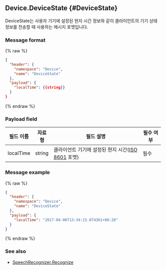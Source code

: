 ## Device.DeviceState {#DeviceState}
DeviceState는 사용자 기기에 설정된 현지 시간 정보와 같이 클라이언트의 기기 상태 정보를 전송할 때 사용하는 메시지 포맷입니다.

### Message format
{% raw %}
```json
{
  "header": {
    "namespace": "Device",
    "name": "DeviceState"
  },
  "payload": {
    "localTime": {{string}}
  }
}
```
{% endraw %}

### Payload field

| 필드 이름       | 자료형    | 필드 설명                     | 필수 여부 |
|---------------|---------|-----------------------------|---------|
| localTime     | string  | 클라이언트 기기에 설정된 현지 시간([ISO 8601](https://en.wikipedia.org/wiki/ISO_8601) 포맷) | 필수 |


### Message example
{% raw %}
```json
{
  "header": {
    "namespace": "Device",
    "name": "DeviceState"
  },
  "payload": {
    "localTime": "2017-04-06T13:34:15.074361+08:28"
  }
}
```
{% endraw %}

### See also
* [SpeechRecognizer.Recognize](/CIC/References/APIs/SpeechRecognizer.md#recognize-event)
